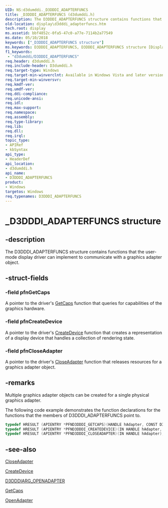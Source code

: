 ```yaml
---
UID: NS:d3dumddi._D3DDDI_ADAPTERFUNCS
title: _D3DDDI_ADAPTERFUNCS (d3dumddi.h)
description: The D3DDDI_ADAPTERFUNCS structure contains functions that the user-mode display driver can implement to communicate with a graphics adapter object.
old-location: display\d3dddi_adapterfuncs.htm
tech.root: display
ms.assetid: bbf4852c-0fa5-47c0-a77e-7114b2a77549
ms.date: 05/10/2018
keywords: ["_D3DDDI_ADAPTERFUNCS structure"]
ms.keywords: D3DDDI_ADAPTERFUNCS, D3DDDI_ADAPTERFUNCS structure [Display Devices], D3D_other_Structs_2397321f-704c-4c93-bbd1-b7591134294c.xml, _D3DDDI_ADAPTERFUNCS, d3dumddi/D3DDDI_ADAPTERFUNCS, display.d3dddi_adapterfuncs
f1_keywords:
 - "d3dumddi/D3DDDI_ADAPTERFUNCS"
req.header: d3dumddi.h
req.include-header: D3dumddi.h
req.target-type: Windows
req.target-min-winverclnt: Available in Windows Vista and later versions of the Windows operating systems.
req.target-min-winversvr: 
req.kmdf-ver: 
req.umdf-ver: 
req.ddi-compliance: 
req.unicode-ansi: 
req.idl: 
req.max-support: 
req.namespace: 
req.assembly: 
req.type-library: 
req.lib: 
req.dll: 
req.irql: 
topic_type:
- APIRef
- kbSyntax
api_type:
- HeaderDef
api_location:
- d3dumddi.h
api_name:
- D3DDDI_ADAPTERFUNCS
product:
- Windows
targetos: Windows
req.typenames: D3DDDI_ADAPTERFUNCS
---
```


# _D3DDDI_ADAPTERFUNCS structure


## -description


The D3DDDI_ADAPTERFUNCS structure contains functions that the user-mode display driver can implement to communicate with a graphics adapter object. 


## -struct-fields




### -field pfnGetCaps

A pointer to the driver's <a href="https://docs.microsoft.com/windows-hardware/drivers/ddi/d3dumddi/nc-d3dumddi-pfnd3dddi_getcaps">GetCaps</a> function that queries for capabilities of the graphics hardware.


### -field pfnCreateDevice

A pointer to the driver's <a href="https://docs.microsoft.com/windows-hardware/drivers/ddi/d3dumddi/nc-d3dumddi-pfnd3dddi_createdevice">CreateDevice</a> function that creates a representation of a display device that handles a collection of rendering state.


### -field pfnCloseAdapter

A pointer to the driver's <a href="https://docs.microsoft.com/windows-hardware/drivers/ddi/d3dumddi/nc-d3dumddi-pfnd3dddi_closeadapter">CloseAdapter</a> function that releases resources for a graphics adapter object.


## -remarks



Multiple graphics adapter objects can be created for a single physical graphics adapter.

The following code example demonstrates the function declarations for the functions that the members of D3DDDI_ADAPTERFUNCS point to.

```cpp
typedef HRESULT (APIENTRY *PFND3DDDI_GETCAPS)(HANDLE hAdapter, CONST D3DDDIARG_GETCAPS*);
typedef HRESULT (APIENTRY *PFND3DDDI_CREATEDEVICE)(IN HANDLE hAdapter, IN D3DDDIARG_CREATEDEVICE*);
typedef HRESULT (APIENTRY *PFND3DDDI_CLOSEADAPTER)(IN HANDLE hAdapter);
```


## -see-also




<a href="https://docs.microsoft.com/windows-hardware/drivers/ddi/d3dumddi/nc-d3dumddi-pfnd3dddi_closeadapter">CloseAdapter</a>



<a href="https://docs.microsoft.com/windows-hardware/drivers/ddi/d3dumddi/nc-d3dumddi-pfnd3dddi_createdevice">CreateDevice</a>



<a href="https://docs.microsoft.com/windows-hardware/drivers/ddi/d3dumddi/ns-d3dumddi-_d3dddiarg_openadapter">D3DDDIARG_OPENADAPTER</a>



<a href="https://docs.microsoft.com/windows-hardware/drivers/ddi/d3dumddi/nc-d3dumddi-pfnd3dddi_getcaps">GetCaps</a>



<a href="https://docs.microsoft.com/windows-hardware/drivers/ddi/d3dumddi/nc-d3dumddi-pfnd3dddi_openadapter">OpenAdapter</a>
 

 


